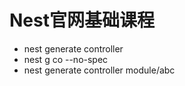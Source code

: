 # Nest官网基础课程

- nest generate controller
- nest g co --no-spec
- nest generate controller module/abc
